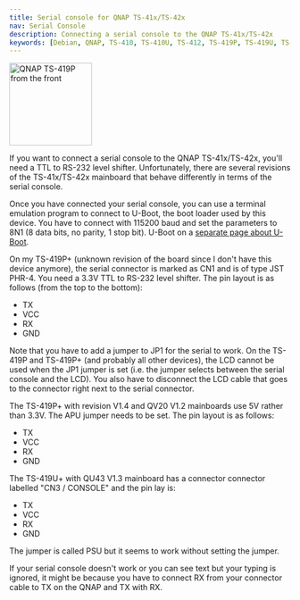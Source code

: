 ```yaml
---
title: Serial console for QNAP TS-41x/TS-42x
nav: Serial Console
description: Connecting a serial console to the QNAP TS-41x/TS-42x
keywords: [Debian, QNAP, TS-410, TS-410U, TS-412, TS-419P, TS-419U, TS-420, TS-421, serial, console, RS-232, hack]
---
```


<div class="right">
<img src = "../images/r_qnap_ts419p.jpg" class="border" alt="QNAP TS-419P from the front" width="148" height="148" />
</div>

If you want to connect a serial console to the QNAP TS-41x/TS-42x, you'll
need a TTL to RS-232 level shifter.  Unfortunately, there are several
revisions of the TS-41x/TS-42x mainboard that behave differently in terms
of the serial console.

Once you have connected your serial console, you can use a terminal
emulation program to connect to U-Boot, the boot loader used by this
device.  You have to connect with 115200 baud and set the parameters to 8N1
(8 data bits, no parity, 1 stop bit).  U-Boot on a <a href =
"../uboot/">separate page about U-Boot</a>.

On my TS-419P+ (unknown revision of the board since I don't have this
device anymore), the serial connector is marked as CN1 and is of type JST
PHR-4.  You need a 3.3V TTL to RS-232 level shifter.  The pin layout is as
follows (from the top to the bottom):

<ul>
<li>TX</li>
<li>VCC</li>
<li>RX</li>
<li>GND</li>
</ul>

Note that you have to add a jumper to JP1 for the serial to work.  On the
TS-419P and TS-419P+ (and probably all other devices), the LCD cannot be
used when the JP1 jumper is set (i.e. the jumper selects between the serial
console and the LCD).  You also have to disconnect the LCD cable that goes
to the connector right next to the serial connector.

The TS-419P+ with revision V1.4 and QV20 V1.2 mainboards use 5V rather than
3.3V.  The APU jumper needs to be set.  The pin layout is as follows:

* TX
* VCC
* RX
* GND

The TS-419U+ with QU43 V1.3 mainboard has a connector connector labelled
"CN3 / CONSOLE" and the pin lay is:

* TX
* VCC
* RX
* GND

The jumper is called PSU but it seems to work without setting the jumper.

If your serial console doesn't work or you can see text but your typing is
ignored, it might be because you have to connect RX from your connector
cable to TX on the QNAP and TX with RX.

